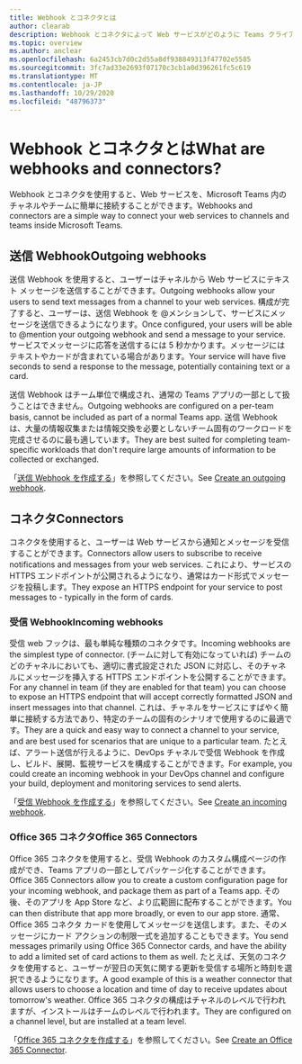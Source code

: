 ```yaml
---
title: Webhook とコネクタとは
author: clearab
description: Webhook とコネクタによって Web サービスがどのように Teams クライアントに接続されるかについて説明します。
ms.topic: overview
ms.author: anclear
ms.openlocfilehash: 6a2453cb7d0c2d55a8df938849313f47702e5585
ms.sourcegitcommit: 3fc7ad33e2693f07170c3cb1a0d396261fc5c619
ms.translationtype: MT
ms.contentlocale: ja-JP
ms.lasthandoff: 10/29/2020
ms.locfileid: "48796373"
---
```

# <a name="what-are-webhooks-and-connectors"></a><span data-ttu-id="2fd4c-103">Webhook とコネクタとは</span><span class="sxs-lookup"><span data-stu-id="2fd4c-103">What are webhooks and connectors?</span></span>

<span data-ttu-id="2fd4c-104">Webhook とコネクタを使用すると、Web サービスを、Microsoft Teams 内のチャネルやチームに簡単に接続することができます。</span><span class="sxs-lookup"><span data-stu-id="2fd4c-104">Webhooks and connectors are a simple way to connect your web services to channels and teams inside Microsoft Teams.</span></span> 

## <a name="outgoing-webhooks"></a><span data-ttu-id="2fd4c-105">送信 Webhook</span><span class="sxs-lookup"><span data-stu-id="2fd4c-105">Outgoing webhooks</span></span>

<span data-ttu-id="2fd4c-106">送信 Webhook を使用すると、ユーザーはチャネルから Web サービスにテキスト メッセージを送信することができます。</span><span class="sxs-lookup"><span data-stu-id="2fd4c-106">Outgoing webhooks allow your users to send text messages from a channel to your web services.</span></span> <span data-ttu-id="2fd4c-107">構成が完了すると、ユーザーは、送信 Webhook を @メンションして、サービスにメッセージを送信できるようになります。</span><span class="sxs-lookup"><span data-stu-id="2fd4c-107">Once configured, your users will be able to @mention your outgoing webhook and send a message to your service.</span></span> <span data-ttu-id="2fd4c-108">サービスでメッセージに応答を送信するには 5 秒かかります。メッセージにはテキストやカードが含まれている場合があります。</span><span class="sxs-lookup"><span data-stu-id="2fd4c-108">Your service will have five seconds to send a response to the message, potentially containing text or a card.</span></span>

<span data-ttu-id="2fd4c-109">送信 Webhook はチーム単位で構成され、通常の Teams アプリの一部として扱うことはできません。</span><span class="sxs-lookup"><span data-stu-id="2fd4c-109">Outgoing webhooks are configured on a per-team basis, cannot be included as part of a normal Teams app.</span></span> <span data-ttu-id="2fd4c-110">送信 Webhook は、大量の情報収集または情報交換を必要としないチーム固有のワークロードを完成させるのに最も適しています。</span><span class="sxs-lookup"><span data-stu-id="2fd4c-110">They are best suited for completing team-specific workloads that don't require large amounts of information to be collected or exchanged.</span></span>

<span data-ttu-id="2fd4c-111">「[送信 Webhook を作成する](~/webhooks-and-connectors/how-to/add-outgoing-webhook.md)」を参照してください。</span><span class="sxs-lookup"><span data-stu-id="2fd4c-111">See [Create an outgoing webhook](~/webhooks-and-connectors/how-to/add-outgoing-webhook.md).</span></span>

## <a name="connectors"></a><span data-ttu-id="2fd4c-112">コネクタ</span><span class="sxs-lookup"><span data-stu-id="2fd4c-112">Connectors</span></span>

<span data-ttu-id="2fd4c-113">コネクタを使用すると、ユーザーは Web サービスから通知とメッセージを受信することができます。</span><span class="sxs-lookup"><span data-stu-id="2fd4c-113">Connectors allow users to subscribe to receive notifications and messages from your web services.</span></span> <span data-ttu-id="2fd4c-114">これにより、サービスの HTTPS エンドポイントが公開されるようになり、通常はカード形式でメッセージを投稿します。</span><span class="sxs-lookup"><span data-stu-id="2fd4c-114">They expose an HTTPS endpoint for your service to post messages to - typically in the form of cards.</span></span>

### <a name="incoming-webhooks"></a><span data-ttu-id="2fd4c-115">受信 Webhook</span><span class="sxs-lookup"><span data-stu-id="2fd4c-115">Incoming webhooks</span></span>

<span data-ttu-id="2fd4c-116">受信 web フックは、最も単純な種類のコネクタです。</span><span class="sxs-lookup"><span data-stu-id="2fd4c-116">Incoming webhooks are the simplest type of connector.</span></span> <span data-ttu-id="2fd4c-117">(チームに対して有効になっていれば) チームのどのチャネルにおいても、適切に書式設定された JSON に対応し、そのチャネルにメッセージを挿入する HTTPS エンドポイントを公開することができます。</span><span class="sxs-lookup"><span data-stu-id="2fd4c-117">For any channel in team (if they are enabled for that team) you can choose to expose an HTTPS endpoint that will accept correctly formatted JSON and insert messages into that channel.</span></span> <span data-ttu-id="2fd4c-118">これは、チャネルをサービスにすばやく簡単に接続する方法であり、特定のチームの固有のシナリオで使用するのに最適です。</span><span class="sxs-lookup"><span data-stu-id="2fd4c-118">They are a quick and easy way to connect a channel to your service, and are best used for scenarios that are unique to a particular team.</span></span> <span data-ttu-id="2fd4c-119">たとえば、アラート送信が行えるように、DevOps チャネルで受信 Webhook を作成し、ビルド、展開、監視サービスを構成することができます。</span><span class="sxs-lookup"><span data-stu-id="2fd4c-119">For example, you could create an incoming webhook in your DevOps channel and configure your build, deployment and monitoring services to send alerts.</span></span>

<span data-ttu-id="2fd4c-120">「[受信 Webhook を作成する](~/webhooks-and-connectors/how-to/add-incoming-webhook.md)」を参照してください。</span><span class="sxs-lookup"><span data-stu-id="2fd4c-120">See [Create an incoming webhook](~/webhooks-and-connectors/how-to/add-incoming-webhook.md).</span></span>

### <a name="office-365-connectors"></a><span data-ttu-id="2fd4c-121">Office 365 コネクタ</span><span class="sxs-lookup"><span data-stu-id="2fd4c-121">Office 365 Connectors</span></span>

<span data-ttu-id="2fd4c-122">Office 365 コネクタを使用すると、受信 Webhook のカスタム構成ページの作成ができ、Teams アプリの一部としてパッケージ化することができます。</span><span class="sxs-lookup"><span data-stu-id="2fd4c-122">Office 365 Connectors allow you to create a custom configuration page for your incoming webhook, and package them as part of a Teams app.</span></span> <span data-ttu-id="2fd4c-123">その後、そのアプリを App Store など、より広範囲に配布することができます。</span><span class="sxs-lookup"><span data-stu-id="2fd4c-123">You can then distribute that app more broadly, or even to our app store.</span></span> <span data-ttu-id="2fd4c-124">通常、Office 365 コネクタ カードを使用してメッセージを送信します。また、そのメッセージにカード アクションの制限一式を追加することもできます。</span><span class="sxs-lookup"><span data-stu-id="2fd4c-124">You send messages primarily using Office 365 Connector cards, and have the ability to add a limited set of card actions to them as well.</span></span> <span data-ttu-id="2fd4c-125">たとえば、天気のコネクタを使用すると、ユーザーが翌日の天気に関する更新を受信する場所と時刻を選択できるようになります。</span><span class="sxs-lookup"><span data-stu-id="2fd4c-125">A good example of this is a weather connector that allows users to choose a location and time of day to receive updates about tomorrow's weather.</span></span> <span data-ttu-id="2fd4c-126">Office 365 コネクタの構成はチャネルのレベルで行われますが、インストールはチームのレベルで行われます。</span><span class="sxs-lookup"><span data-stu-id="2fd4c-126">They are configured on a channel level, but are installed at a team level.</span></span>

<span data-ttu-id="2fd4c-127">「[Office 365 コネクタを作成する](~/webhooks-and-connectors/how-to/connectors-creating.md)」を参照してください。</span><span class="sxs-lookup"><span data-stu-id="2fd4c-127">See [Create an Office 365 Connector](~/webhooks-and-connectors/how-to/connectors-creating.md).</span></span>
